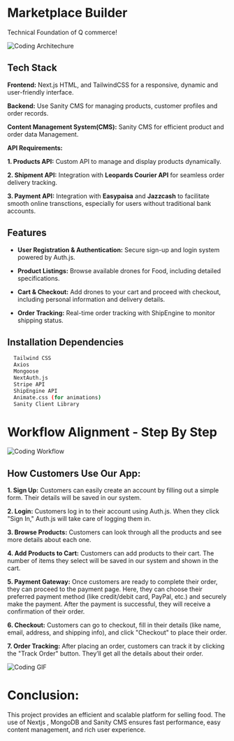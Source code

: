 
# Marketplace Builder 

Technical Foundation of Q commerce!


![Coding Architechure](https://private-user-images.githubusercontent.com/117274549/404473692-9611b469-4e9c-4c13-a183-f96558978932.png?jwt=eyJhbGciOiJIUzI1NiIsInR5cCI6IkpXVCJ9.eyJpc3MiOiJnaXRodWIuY29tIiwiYXVkIjoicmF3LmdpdGh1YnVzZXJjb250ZW50LmNvbSIsImtleSI6ImtleTUiLCJleHAiOjE3Mzc0ODcyOTUsIm5iZiI6MTczNzQ4Njk5NSwicGF0aCI6Ii8xMTcyNzQ1NDkvNDA0NDczNjkyLTk2MTFiNDY5LTRlOWMtNGMxMy1hMTgzLWY5NjU1ODk3ODkzMi5wbmc_WC1BbXotQWxnb3JpdGhtPUFXUzQtSE1BQy1TSEEyNTYmWC1BbXotQ3JlZGVudGlhbD1BS0lBVkNPRFlMU0E1M1BRSzRaQSUyRjIwMjUwMTIxJTJGdXMtZWFzdC0xJTJGczMlMkZhd3M0X3JlcXVlc3QmWC1BbXotRGF0ZT0yMDI1MDEyMVQxOTE2MzVaJlgtQW16LUV4cGlyZXM9MzAwJlgtQW16LVNpZ25hdHVyZT0wNDU3MDc0OTcxYjFmYjcyYzRmNGM1NzZmYzRmYjEzODc5Y2ZlOTk3ZjJmOGZiOGVhN2NjYjA2MzJhMjU3OTJmJlgtQW16LVNpZ25lZEhlYWRlcnM9aG9zdCJ9._6FX3tsbiBC71hiUpH-AUZctseq25aCRcpgzmLWVWVs)




## Tech Stack

**Frontend:** Next.js HTML, and TailwindCSS for a responsive, dynamic and user-friendly interface.


**Backend:** Use Sanity CMS for managing products, customer profiles and order records.


**Content Management System(CMS):** Sanity CMS for efficient product and order data Management.

**API Requirements:**

**1. Products API:** Custom API to manage and display products dynamically.

**2. Shipment API:** Integration with **Leopards Courier API** for seamless order delivery tracking.

**3. Payment API:** Integration with **Easypaisa** and **Jazzcash** to facilitate smooth online transctions, especially for users without traditional bank accounts.


## Features

- **User Registration & Authentication:** Secure sign-up and login system powered by Auth.js.

- **Product Listings:** Browse available drones for Food, including detailed specifications.

- **Cart & Checkout:** Add drones to your cart and proceed with checkout, including personal information and delivery details.

- **Order Tracking:** Real-time order tracking with ShipEngine to monitor shipping status.



## Installation Dependencies


```bash
  Tailwind CSS
  Axios
  Mongoose
  NextAuth.js
  Stripe API
  ShipEngine API
  Animate.css (for animations)
  Sanity Client Library 
```
# Workflow Alignment - Step By Step

![Coding Workflow](https://private-user-images.githubusercontent.com/117274549/404527509-9e594c3c-8ed2-47f7-ae61-11aecf3a766f.png?jwt=eyJhbGciOiJIUzI1NiIsInR5cCI6IkpXVCJ9.eyJpc3MiOiJnaXRodWIuY29tIiwiYXVkIjoicmF3LmdpdGh1YnVzZXJjb250ZW50LmNvbSIsImtleSI6ImtleTUiLCJleHAiOjE3Mzc0ODczNzYsIm5iZiI6MTczNzQ4NzA3NiwicGF0aCI6Ii8xMTcyNzQ1NDkvNDA0NTI3NTA5LTllNTk0YzNjLThlZDItNDdmNy1hZTYxLTExYWVjZjNhNzY2Zi5wbmc_WC1BbXotQWxnb3JpdGhtPUFXUzQtSE1BQy1TSEEyNTYmWC1BbXotQ3JlZGVudGlhbD1BS0lBVkNPRFlMU0E1M1BRSzRaQSUyRjIwMjUwMTIxJTJGdXMtZWFzdC0xJTJGczMlMkZhd3M0X3JlcXVlc3QmWC1BbXotRGF0ZT0yMDI1MDEyMVQxOTE3NTZaJlgtQW16LUV4cGlyZXM9MzAwJlgtQW16LVNpZ25hdHVyZT1lYzQ0MmE2OTQzYTA2MWM2MzdiMjNiN2VlM2YyYzViMjI3YjcyNmEyNjExYzMzYjI5MjZkZDZiNWE5MTY5MjMyJlgtQW16LVNpZ25lZEhlYWRlcnM9aG9zdCJ9.6m1oaEnG7o6BUfhaW1ATbnpfXoBg1XkMpDasq9Wqbc0)
## How Customers Use Our App:


**1. Sign Up:** Customers can easily create an account by filling out a simple form. Their details will be saved in our system.

**2. Login:** Customers log in to their account using Auth.js. When they click "Sign In," Auth.js will take care of logging them in.

**3. Browse Products:** Customers can look through all the products and see more details about each one.

**4. Add Products to Cart:** Customers can add products to their cart. The number of items they select will be saved in our system and shown in the cart.
 
**5. Payment Gateway:** Once customers are ready to complete their order, they can proceed to the payment page. Here, they can choose their preferred payment method (like credit/debit card, PayPal, etc.) and securely make the payment. After the payment is successful, they will receive a confirmation of their order.

**6. Checkout:** Customers can go to checkout, fill in their details (like name, email, address, and shipping info), and click "Checkout" to place their order.

**7. Order Tracking:** After placing an order, customers can track it by clicking the "Track Order" button. They’ll get all the details about their order.





![Coding GIF](https://private-user-images.githubusercontent.com/117274549/404473912-d228813e-a450-48dd-9b60-f1a9c1ce4123.png?jwt=eyJhbGciOiJIUzI1NiIsInR5cCI6IkpXVCJ9.eyJpc3MiOiJnaXRodWIuY29tIiwiYXVkIjoicmF3LmdpdGh1YnVzZXJjb250ZW50LmNvbSIsImtleSI6ImtleTUiLCJleHAiOjE3Mzc0ODc0NDIsIm5iZiI6MTczNzQ4NzE0MiwicGF0aCI6Ii8xMTcyNzQ1NDkvNDA0NDczOTEyLWQyMjg4MTNlLWE0NTAtNDhkZC05YjYwLWYxYTljMWNlNDEyMy5wbmc_WC1BbXotQWxnb3JpdGhtPUFXUzQtSE1BQy1TSEEyNTYmWC1BbXotQ3JlZGVudGlhbD1BS0lBVkNPRFlMU0E1M1BRSzRaQSUyRjIwMjUwMTIxJTJGdXMtZWFzdC0xJTJGczMlMkZhd3M0X3JlcXVlc3QmWC1BbXotRGF0ZT0yMDI1MDEyMVQxOTE5MDJaJlgtQW16LUV4cGlyZXM9MzAwJlgtQW16LVNpZ25hdHVyZT01ZGYwZDgyNDljOTk0N2ZmZWY3ZDY0OTk4NWEyNGU5NjZkZjQ4MTRkZWUzODU5ZGFiZDE0M2MxM2RmMTEyNWFlJlgtQW16LVNpZ25lZEhlYWRlcnM9aG9zdCJ9.d4726Y52wNJ1yuYZpy2a-FngnO-Gm3VfiMozivKqkRc)

# Conclusion:
This project provides an efficient and scalable platform for selling food. The use of Nextjs , MongoDB and Sanity CMS ensures fast performance, easy content management, and rich user experience.

